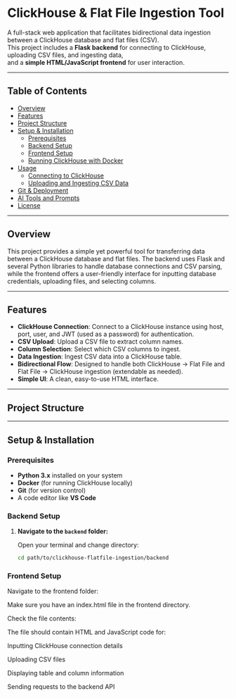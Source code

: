 # ClickHouse & Flat File Ingestion Tool

A full-stack web application that facilitates bidirectional data ingestion between a ClickHouse database and flat files (CSV).  
This project includes a **Flask backend** for connecting to ClickHouse, uploading CSV files, and ingesting data,  
and a **simple HTML/JavaScript frontend** for user interaction.

---

## Table of Contents

- [Overview](#overview)
- [Features](#features)
- [Project Structure](#project-structure)
- [Setup & Installation](#setup--installation)
  - [Prerequisites](#prerequisites)
  - [Backend Setup](#backend-setup)
  - [Frontend Setup](#frontend-setup)
  - [Running ClickHouse with Docker](#running-clickhouse-with-docker)
- [Usage](#usage)
  - [Connecting to ClickHouse](#connecting-to-clickhouse)
  - [Uploading and Ingesting CSV Data](#uploading-and-ingesting-csv-data)
- [Git & Deployment](#git--deployment)
- [AI Tools and Prompts](#ai-tools-and-prompts)
- [License](#license)

---

## Overview

This project provides a simple yet powerful tool for transferring data between a ClickHouse database and flat files. The backend uses Flask and several Python libraries to handle database connections and CSV parsing, while the frontend offers a user-friendly interface for inputting database credentials, uploading files, and selecting columns.

---

## Features

- **ClickHouse Connection**: Connect to a ClickHouse instance using host, port, user, and JWT (used as a password) for authentication.
- **CSV Upload**: Upload a CSV file to extract column names.
- **Column Selection**: Select which CSV columns to ingest.
- **Data Ingestion**: Ingest CSV data into a ClickHouse table.
- **Bidirectional Flow**: Designed to handle both ClickHouse → Flat File and Flat File → ClickHouse ingestion (extendable as needed).
- **Simple UI**: A clean, easy-to-use HTML interface.

---

## Project Structure



---

## Setup & Installation

### Prerequisites

- **Python 3.x** installed on your system
- **Docker** (for running ClickHouse locally)
- **Git** (for version control)
- A code editor like **VS Code**

### Backend Setup

1. **Navigate to the `backend` folder:**

   Open your terminal and change directory:
   ```bash
   cd path/to/clickhouse-flatfile-ingestion/backend
### Frontend Setup 

Navigate to the frontend folder:

Make sure you have an index.html file in the frontend directory.

Check the file contents:

The file should contain HTML and JavaScript code for:

Inputting ClickHouse connection details

Uploading CSV files

Displaying table and column information

Sending requests to the backend API

